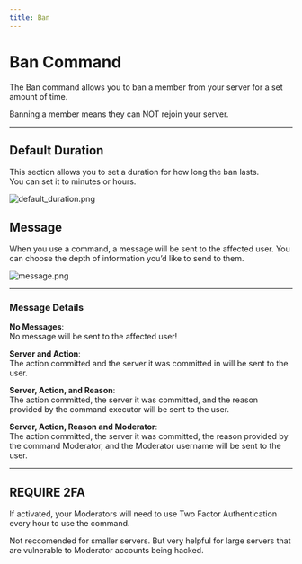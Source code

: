 ```yaml
---
title: Ban
---
```

# Ban Command

The Ban command allows you to ban a member from your server for a set amount of time.

Banning a member means they can NOT rejoin your server.

---

## Default Duration

This section allows you to set a duration for how long the ban lasts.  
You can set it to minutes or hours.

![default_duration.png](https://docs.monni.fyi/default_duration.png)

## Message

When you use a command, a message will be sent to the affected user. You can choose the depth of information you’d like to send to them.

![message.png](https://docs.monni.fyi/message.png)

---

### Message Details

**No Messages**:  
No message will be sent to the affected user!

**Server and Action**:  
The action committed and the server it was committed in will be sent to the user.

**Server, Action, and Reason**:  
The action committed, the server it was committed, and the reason provided by the command executor will be sent to the user.

**Server, Action, Reason and Moderator**:  
The action committed, the server it was committed, the reason provided by the command Moderator, and the Moderator username will be sent to the user.

---

## REQUIRE 2FA

If activated, your Moderators will need to use Two Factor Authentication every hour to use the command.

Not reccomended for smaller servers. But very helpful for large servers that are vulnerable to Moderator accounts being hacked.